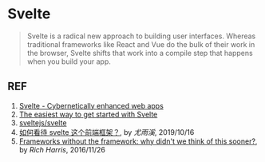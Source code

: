 # Svelte

> Svelte is a radical new approach to building user interfaces. Whereas traditional frameworks like React and Vue do the bulk of their work in the browser, Svelte shifts that work into a compile step that happens when you build your app.

## REF

1. [Svelte - Cybernetically enhanced web apps](https://svelte.dev)
1. [The easiest way to get started with Svelte](https://svelte.dev/blog/the-easiest-way-to-get-started)
1. [sveltejs/svelte](https://github.com/sveltejs/svelte)
1. [如何看待 svelte 这个前端框架？](https://www.zhihu.com/question/53150351/answer/133912199), by *尤雨溪*, 2019/10/16
1. [Frameworks without the framework: why didn't we think of this sooner?](https://svelte.dev/blog/frameworks-without-the-framework), by *Rich Harris*, 2016/11/26